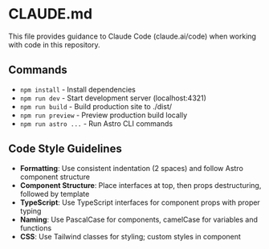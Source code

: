 # CLAUDE.md

This file provides guidance to Claude Code (claude.ai/code) when working with code in this repository.

## Commands
- `npm install` - Install dependencies
- `npm run dev` - Start development server (localhost:4321)
- `npm run build` - Build production site to ./dist/
- `npm run preview` - Preview production build locally
- `npm run astro ...` - Run Astro CLI commands

## Code Style Guidelines
- **Formatting**: Use consistent indentation (2 spaces) and follow Astro component structure
- **Component Structure**: Place interfaces at top, then props destructuring, followed by template
- **TypeScript**: Use TypeScript interfaces for component props with proper typing
- **Naming**: Use PascalCase for components, camelCase for variables and functions
- **CSS**: Use Tailwind classes for styling; custom styles in component <style> blocks
- **Client Scripts**: Place component JavaScript in <script> tags at the bottom
- **Imports**: Group imports by type (components, utils, styles)
- **Error Handling**: Use fallback UI patterns (e.g., "Icon not found" for missing icons)
- **Comments**: Add descriptive comments for complex logic